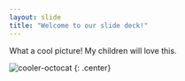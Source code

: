 ```yaml
---
layout: slide
title: "Welcome to our slide deck!"
---
```


What a cool picture! My children will love this.

![cooler-octocat](https://octodex.github.com/images/twenty-percent-cooler-octocat.png)
{: .center}
